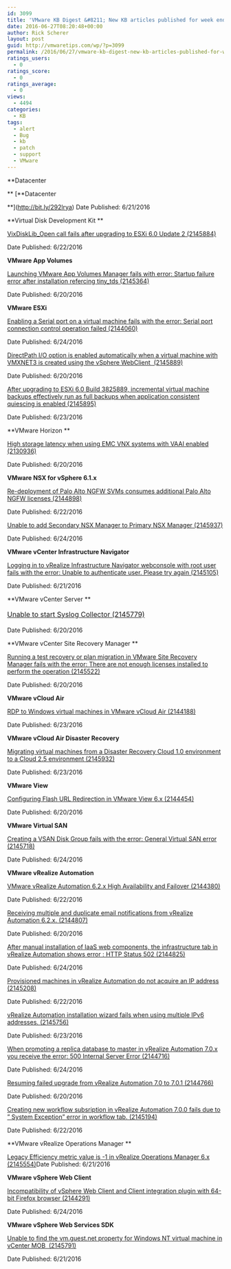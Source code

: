 ```yaml
---
id: 3099
title: 'VMware KB Digest &#8211; New KB articles published for week ending 6/25/16'
date: 2016-06-27T08:20:48+00:00
author: Rick Scherer
layout: post
guid: http://vmwaretips.com/wp/?p=3099
permalink: /2016/06/27/vmware-kb-digest-new-kb-articles-published-for-week-ending-62516/
ratings_users:
  - 0
ratings_score:
  - 0
ratings_average:
  - 0
views:
  - 4494
categories:
  - KB
tags:
  - alert
  - Bug
  - kb
  - patch
  - support
  - VMware
---
```

**Datacenter
  
** [**Datacenter
  
**](http://bit.ly/292lrya) Date Published: 6/21/2016

**Virtual Disk Development Kit **
  
[VixDiskLib_Open call fails after upgrading to ESXi 6.0 Update 2 (2145884)](http://bit.ly/28YH9QE)
  
Date Published: 6/22/2016

**VMware App Volumes**
  
[Launching VMware App Volumes Manager fails with error: Startup failure error after installation refercing tiny_tds (2145364)](http://bit.ly/292lt9k)
  
Date Published: 6/20/2016

**VMware ESXi**
  
[Enabling a Serial port on a virtual machine fails with the error: Serial port connection control operation failed (2144060)](http://bit.ly/28YGPBx)
  
Date Published: 6/24/2016
  
[DirectPath I/O option is enabled automatically when a virtual machine with VMXNET3 is created using the vSphere WebClient  (2145889)](http://bit.ly/292lGta)
  
Date Published: 6/20/2016
  
[After upgrading to ESXi 6.0 Build 3825889, incremental virtual machine backups effectively run as full backups when application consistent quiescing is enabled (2145895)](http://bit.ly/28YGHlr)
  
Date Published: 6/23/2016

<!--more-->

**VMware Horizon **
  
[High storage latency when using EMC VNX systems with VAAI enabled (2130936)](http://bit.ly/292lsSR)
  
Date Published: 6/20/2016

**VMware NSX for vSphere 6.1.x**
  
[Re-deployment of Palo Alto NGFW SVMs consumes additional Palo Alto NGFW licenses (2144898)](http://bit.ly/28YGLlc)
  
Date Published: 6/22/2016
  
[Unable to add Secondary NSX Manager to Primary NSX Manager (2145937)](http://bit.ly/292lv0Z)
  
Date Published: 6/24/2016

**VMware vCenter Infrastructure Navigator**
  
[Logging in to vRealize Infrastructure Navigator webconsole with root user fails with the error: Unable to authenticate user. Please try again (2145105)](http://bit.ly/28YGO0t)
  
Date Published: 6/21/2016

**VMware vCenter Server **

<a style="line-height: 1.71429; font-size: 1rem;" href="http://bit.ly/292lt9r">Unable to start Syslog Collector (2145779)</a>

Date Published: 6/20/2016

**VMware vCenter Site Recovery Manager **

[Running a test recovery or plan migration in VMware Site Recovery Manager fails with the error: There are not enough licenses installed to perform the operation (2145522)](http://bit.ly/28YGFdE)
  
Date Published: 6/20/2016

**VMware vCloud Air**

[RDP to Windows virtual machines in VMware vCloud Air (2144188)](http://bit.ly/292lAlm)
  
Date Published: 6/23/2016

**VMware vCloud Air Disaster Recovery**

[Migrating virtual machines from a Disaster Recovery Cloud 1.0 environment to a Cloud 2.5 environment (2145932)](http://bit.ly/28YGNd0)
  
Date Published: 6/23/2016

**VMware View**
  
[Configuring Flash URL Redirection in VMware View 6.x (2144454)](http://bit.ly/292lFpc)
  
Date Published: 6/20/2016

**VMware Virtual SAN**
  
[Creating a VSAN Disk Group fails with the error: General Virtual SAN error (2145718)](http://bit.ly/28YGn6r)
  
Date Published: 6/24/2016

**VMware vRealize Automation**
  
[VMware vRealize Automation 6.2.x High Availability and Failover (2144380)](http://bit.ly/292lqum)
  
Date Published: 6/22/2016
  
[Receiving multiple and duplicate email notifications from vRealize Automation 6.2.x. (2144807)](http://bit.ly/28YGEX6)
  
Date Published: 6/20/2016
  
[After manual installation of IaaS web components, the infrastructure tab in vRealize Automation shows error : HTTP Status 502 (2144825)](http://bit.ly/292lxWv)
  
Date Published: 6/24/2016
  
[Provisioned machines in vRealize Automation do not acquire an IP address (2145208)](http://bit.ly/28YGFKo)
  
Date Published: 6/22/2016
  
[vRealize Automation installation wizard fails when using multiple IPv6 addresses. (2145756)](http://bit.ly/292m2jg)
  
Date Published: 6/23/2016
  
[When promoting a replica database to master in vRealize Automation 7.0.x you receive the error: 500 Internal Server Error (2144716)](http://bit.ly/28YGNd3)
  
Date Published: 6/24/2016
  
[Resuming failed upgrade from vRealize Automation 7.0 to 7.0.1 (2144766)](http://bit.ly/292loSW)
  
Date Published: 6/20/2016
  
[Creating new workflow subsription in vRealize Automation 7.0.0 fails due to ” System Exception” error in workflow tab. (2145194)](http://bit.ly/28YGBu9)
  
Date Published: 6/22/2016

**VMware vRealize Operations Manager **
  
[Legacy Efficiency metric value is -1 in vRealize Operations Manager 6.x (2145554)](http://bit.ly/292llH3)Date Published: 6/21/2016

**VMware vSphere Web Client**
  
[Incompatibility of vSphere Web Client and Client integration plugin with 64-bit Firefox browser (2144291)](http://bit.ly/28YGIWC)
  
Date Published: 6/24/2016

**VMware vSphere Web Services SDK**
  
[Unable to find the vm.guest.net property for Windows NT virtual machine in vCenter MOB  (2145791)](http://bit.ly/292lIRH)
  
Date Published: 6/21/2016